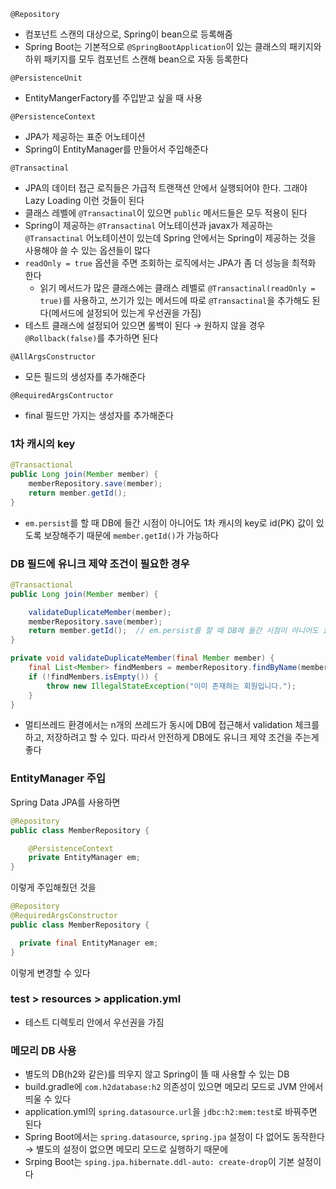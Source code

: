 
`@Repository`
- 컴포넌트 스캔의 대상으로, Spring이 bean으로 등록해줌
- Spring Boot는 기본적으로 `@SpringBootApplication`이 있는 클래스의 패키지와 하위 패키지를 모두 컴포넌트 스캔해 bean으로 자동 등록한다

`@PersistenceUnit`
- EntityMangerFactory를 주입받고 싶을 때 사용

`@PersistenceContext`
- JPA가 제공하는 표준 어노테이션
- Spring이 EntityManager를 만들어서 주입해준다

`@Transactinal`
- JPA의 데이터 접근 로직들은 가급적 트랜잭션 안에서 실행되어야 한다. 그래야 Lazy Loading 이런 것들이 된다
- 클래스 레벨에 `@Transactinal`이 있으면 `public` 메서드들은 모두 적용이 된다
- Spring이 제공하는 `@Transactinal` 어노테이션과 javax가 제공하는 `@Transactinal` 어노테이션이 있는데 Spring 안에서는 Spring이 제공하는 것을 사용해야 쓸 수 있는 옵션들이 많다
- `readOnly = true` 옵션을 주면 조회하는 로직에서는 JPA가 좀 더 성능을 최적화 한다
  - 읽기 메서드가 많은 클래스에는 클래스 레벨로 `@Transactinal(readOnly = true)`를 사용하고, 쓰기가 있는 메서드에 따로 `@Transactinal`을 추가해도 된다(메서드에 설정되어 있는게 우선권을 가짐)
- 테스트 클래스에 설정되어 있으면 롤백이 된다 → 원하지 않을 경우 `@Rollback(false)`를 추가하면 된다

`@AllArgsConstructor`
- 모든 필드의 생성자를 추가해준다

`@RequiredArgsContructor`
- final 필드만 가지는 생성자를 추가해준다

### 1차 캐시의 key
```java
@Transactional
public Long join(Member member) {
    memberRepository.save(member);
    return member.getId();
}
```
- `em.persist`를 할 때 DB에 들간 시점이 아니어도 1차 캐시의 key로 id(PK) 값이 있도록 보장해주기 때문에 `member.getId()`가 가능하다

### DB 필드에 유니크 제약 조건이 필요한 경우
```java
@Transactional
public Long join(Member member) {

    validateDuplicateMember(member);
    memberRepository.save(member);
    return member.getId();  // em.persist를 할 때 DB에 들간 시점이 아니어도 id(PK) 값이 있도록 보장해줌
}

private void validateDuplicateMember(final Member member) {
    final List<Member> findMembers = memberRepository.findByName(member.getName());
    if (!findMembers.isEmpty()) {
        throw new IllegalStateException("이미 존재하는 회원입니다.");
    }
}
```
- 멀티쓰레드 환경에서는 n개의 쓰레드가 동시에 DB에 접근해서 validation 체크를 하고, 저장하려고 할 수 있다. 따라서 안전하게 DB에도 유니크 제약 조건을 주는게 좋다

### EntityManager 주입
Spring Data JPA를 사용하면 
```java
@Repository
public class MemberRepository {

    @PersistenceContext
    private EntityManager em;
}
```
이렇게 주입해줬던 것을
```java
@Repository
@RequiredArgsConstructor
public class MemberRepository {

  private final EntityManager em;
}
```
이렇게 변경할 수 있다

### test > resources > application.yml
- 테스트 디렉토리 안에서 우선권을 가짐

### 메모리 DB 사용
- 별도의 DB(h2와 같은)를 띄우지 않고 Spring이 뜰 때 사용할 수 있는 DB
- build.gradle에 `com.h2database:h2` 의존성이 있으면 메모리 모드로 JVM 안에서 띄울 수 있다
- application.yml의 `spring.datasource.url`을 `jdbc:h2:mem:test`로 바꿔주면 된다
- Spring Boot에서는 `spring.datasource`, `spring.jpa` 설정이 다 없어도 동작한다 → 별도의 설정이 없으면 메모리 모드로 실행하기 때문에
- Srping Boot는 `sping.jpa.hibernate.ddl-auto: create-drop`이 기본 설정이다